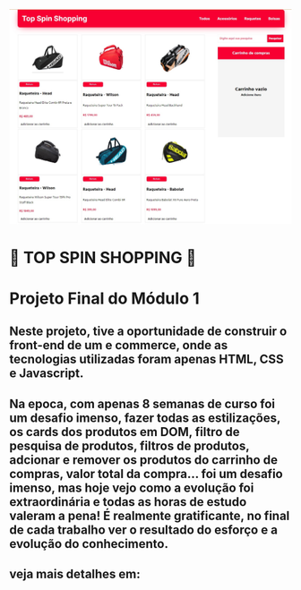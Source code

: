 <div>
  <img src="./github/pagina inicial.jpg" alt="Pagina Inicial" >
</div>

# 🚧 TOP SPIN SHOPPING 🚧

# Projeto Final do Módulo 1

## Neste projeto, tive a oportunidade de construir o front-end de um e commerce, onde as tecnologias utilizadas foram apenas HTML, CSS e Javascript.

## Na epoca, com apenas 8 semanas de curso foi um desafio imenso, fazer todas as estilizações, os cards dos produtos em DOM, filtro de pesquisa de produtos, filtros de produtos, adcionar e remover os produtos do carrinho de compras, valor total da compra... foi um desafio imenso, mas hoje vejo como a evolução foi extraordinária e todas as horas de estudo valeram a pena! É realmente gratificante, no final de cada trabalho ver o resultado do esforço e a evolução do conhecimento.

## veja mais detalhes em: 
<div>
<a href="https://jeanmbiz.github.io/Top-Spin-Shopping/" target=”_blank”></a>
</div>